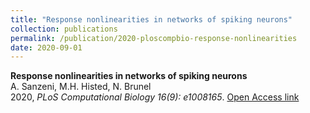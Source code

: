 ```yaml
---
title: "Response nonlinearities in networks of spiking neurons"
collection: publications
permalink: /publication/2020-ploscompbio-response-nonlinearities
date: 2020-09-01
---
```


**Response nonlinearities in networks of spiking neurons**  
A. Sanzeni, M.H. Histed, N. Brunel  
2020, *PLoS Computational Biology 16(9): e1008165*. [Open Access link](https://doi.org/10.1371/journal.pcbi.1008165)  
